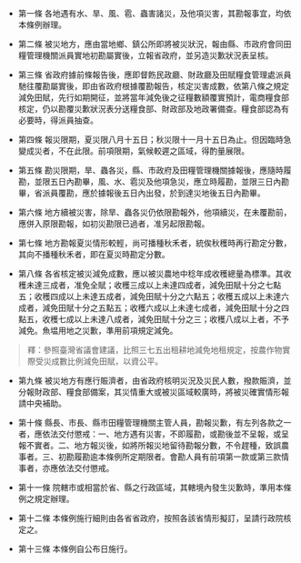 * 第一條 各地遇有水、旱、風、雹、蟲害諸災，及他項災害，其勘報事宜，均依本條例辦理。

* 第二條 被災地方，應由當地鄉、鎮公所即將被災狀況，報由縣、市政府會同田糧管理機關派員實地初勘屬實後，立報省政府，並另造災歉狀況表呈核。

* 第三條 省政府據前條報告後，應即督飭民政廳、財政廳及田賦糧食管理處派員馳往覆勘屬實後，即由省政府根據覆勘報告，核定災害成數，依第八條之規定減免田賦，先行如期開征，並將當年減免後之征糧數額覆實預計，電商糧食部核定，仍以勘覆災歉狀況表分送糧食部、財政部及地政署備查。糧食部認為有必要時，得派員抽查。

* 第四條 報災限期，夏災限八月十五日；秋災限十一月十五日為止。但因臨時急變成災者，不在此限。前項限期，氣候較遲之區域，得酌量展限。

* 第五條 勘災限期，旱、蟲各災，縣、市政府及田糧管理機關據報後，應隨時履勘，並限五日內勘畢，風、水、雹災及他項急災，應立時履勘，並限三日內勘畢，省派員覆勘，應於據報後五日內出發，於到達災地後五日內勘畢。

* 第六條 地方續被災害，除旱、蟲各災仍依限勘報外，他項續災，在未覆勘前，應併入原限勘報，如初災勘限已過者，准另起限勘報。

* 第七條 地方勘報夏災情形較輕，尚可播種秋禾者，統俟秋穫時再行勘定分數，其向不播種秋禾者，即在夏災時勘定分數。

* 第八條 各省核定被災減免成數，應以被災農地中稔年成收穫總量為標準。其收穫未達三成者，准免全賦；收穫三成以上未達四成者，減免田賦十分之七點五；收穫四成以上未達五成者，減免田賦十分之六點五；收穫五成以上未達六成者，減免田賦十分之五點五；收穫六成以上未達七成者，減免田賦十分之四點五，收穫七成以上未達八成者，減免田賦十分之三；收穫八成以上者，不予減免。魚塭用地之災歉，準用前項規定減免。

> 釋：參照臺灣省議會建議，比照三七五出租耕地減免地租規定，按農作物實際受災成數比例減免田賦，以資公平。

* 第九條 被災地方有應行賑濟者，由省政府核明災況及災民人數，撥款賑濟，並分報財政部、糧食部備案，其災情重大或被災區域較廣時，將被災確實情形報請中央補助。

* 第十條 縣長、市長、縣市田糧管理機關主管人員，勘報災歉，有左列各款之一者，應依法交付懲戒：一、地方遇有災害，不即履勘，或勘後並不呈報，或呈報不實者。二、地方報災後，如將所報災地留待勘報分數，不令趕種，致誤農事者。三、初勘履勘逾本條例所定期限者。會勘人員有前項第一款或第三款情事者，亦應依法交付懲戒。

* 第十一條 院轄市或相當於省、縣之行政區域，其轄境內發生災歉時，準用本條例之規定辦理。

* 第十二條 本條例施行細則由各省省政府，按照各該省情形擬訂，呈請行政院核定之。

* 第十三條 本條例自公布日施行。

